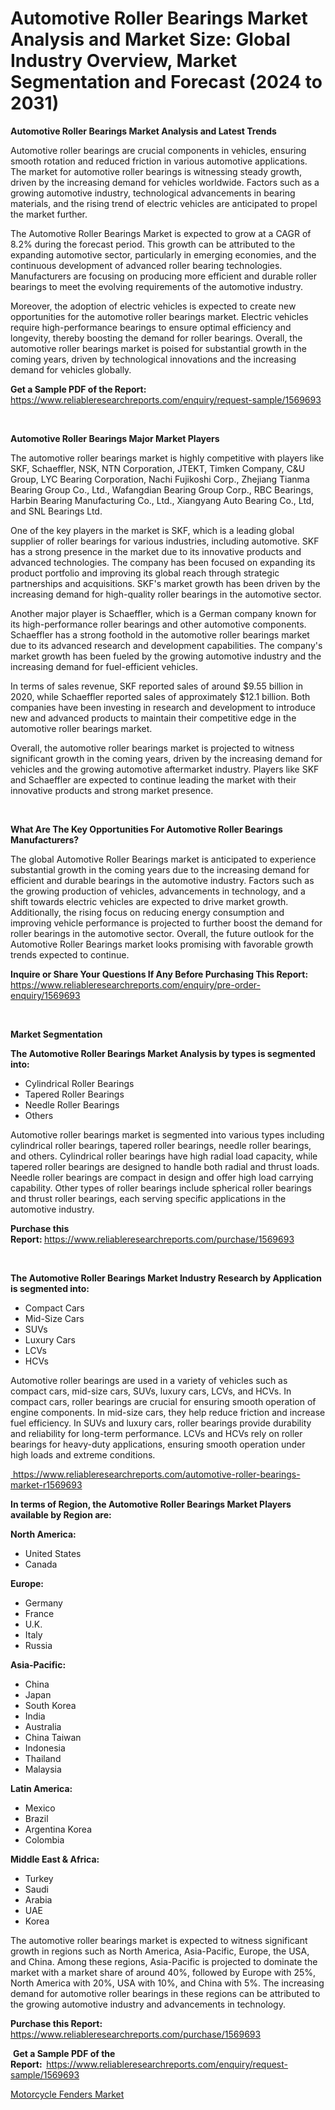 <p><h1>Automotive Roller Bearings Market Analysis and Market Size: Global Industry Overview, Market Segmentation and Forecast (2024 to 2031)</h1></p><p><strong>Automotive Roller Bearings Market Analysis and Latest Trends</strong></p>
<p><p>Automotive roller bearings are crucial components in vehicles, ensuring smooth rotation and reduced friction in various automotive applications. The market for automotive roller bearings is witnessing steady growth, driven by the increasing demand for vehicles worldwide. Factors such as a growing automotive industry, technological advancements in bearing materials, and the rising trend of electric vehicles are anticipated to propel the market further.</p><p>The Automotive Roller Bearings Market is expected to grow at a CAGR of 8.2% during the forecast period. This growth can be attributed to the expanding automotive sector, particularly in emerging economies, and the continuous development of advanced roller bearing technologies. Manufacturers are focusing on producing more efficient and durable roller bearings to meet the evolving requirements of the automotive industry.</p><p>Moreover, the adoption of electric vehicles is expected to create new opportunities for the automotive roller bearings market. Electric vehicles require high-performance bearings to ensure optimal efficiency and longevity, thereby boosting the demand for roller bearings. Overall, the automotive roller bearings market is poised for substantial growth in the coming years, driven by technological innovations and the increasing demand for vehicles globally.</p></p>
<p><strong>Get a Sample PDF of the Report:&nbsp;</strong> <a href="https://www.reliableresearchreports.com/enquiry/request-sample/1569693">https://www.reliableresearchreports.com/enquiry/request-sample/1569693</a></p>
<p>&nbsp;</p>
<p><strong>Automotive Roller Bearings Major Market Players</strong></p>
<p><p>The automotive roller bearings market is highly competitive with players like SKF, Schaeffler, NSK, NTN Corporation, JTEKT, Timken Company, C&U Group, LYC Bearing Corporation, Nachi Fujikoshi Corp., Zhejiang Tianma Bearing Group Co., Ltd., Wafangdian Bearing Group Corp., RBC Bearings, Harbin Bearing Manufacturing Co., Ltd., Xiangyang Auto Bearing Co., Ltd, and SNL Bearings Ltd.</p><p>One of the key players in the market is SKF, which is a leading global supplier of roller bearings for various industries, including automotive. SKF has a strong presence in the market due to its innovative products and advanced technologies. The company has been focused on expanding its product portfolio and improving its global reach through strategic partnerships and acquisitions. SKF's market growth has been driven by the increasing demand for high-quality roller bearings in the automotive sector.</p><p>Another major player is Schaeffler, which is a German company known for its high-performance roller bearings and other automotive components. Schaeffler has a strong foothold in the automotive roller bearings market due to its advanced research and development capabilities. The company's market growth has been fueled by the growing automotive industry and the increasing demand for fuel-efficient vehicles.</p><p>In terms of sales revenue, SKF reported sales of around $9.55 billion in 2020, while Schaeffler reported sales of approximately $12.1 billion. Both companies have been investing in research and development to introduce new and advanced products to maintain their competitive edge in the automotive roller bearings market.</p><p>Overall, the automotive roller bearings market is projected to witness significant growth in the coming years, driven by the increasing demand for vehicles and the growing automotive aftermarket industry. Players like SKF and Schaeffler are expected to continue leading the market with their innovative products and strong market presence.</p></p>
<p>&nbsp;</p>
<p><strong>What Are The Key Opportunities For Automotive Roller Bearings Manufacturers?</strong></p>
<p><p>The global Automotive Roller Bearings market is anticipated to experience substantial growth in the coming years due to the increasing demand for efficient and durable bearings in the automotive industry. Factors such as the growing production of vehicles, advancements in technology, and a shift towards electric vehicles are expected to drive market growth. Additionally, the rising focus on reducing energy consumption and improving vehicle performance is projected to further boost the demand for roller bearings in the automotive sector. Overall, the future outlook for the Automotive Roller Bearings market looks promising with favorable growth trends expected to continue.</p></p>
<p><strong>Inquire or Share Your Questions If Any Before Purchasing This Report:</strong> <a href="https://www.reliableresearchreports.com/enquiry/pre-order-enquiry/1569693">https://www.reliableresearchreports.com/enquiry/pre-order-enquiry/1569693</a></p>
<p>&nbsp;</p>
<p><strong>Market Segmentation</strong></p>
<p><strong>The Automotive Roller Bearings Market Analysis by types is segmented into:</strong></p>
<p><ul><li>Cylindrical Roller Bearings</li><li>Tapered Roller Bearings</li><li>Needle Roller Bearings</li><li>Others</li></ul></p>
<p><p>Automotive roller bearings market is segmented into various types including cylindrical roller bearings, tapered roller bearings, needle roller bearings, and others. Cylindrical roller bearings have high radial load capacity, while tapered roller bearings are designed to handle both radial and thrust loads. Needle roller bearings are compact in design and offer high load carrying capability. Other types of roller bearings include spherical roller bearings and thrust roller bearings, each serving specific applications in the automotive industry.</p></p>
<p><strong>Purchase this Report:&nbsp;</strong><a href="https://www.reliableresearchreports.com/purchase/1569693">https://www.reliableresearchreports.com/purchase/1569693</a></p>
<p>&nbsp;</p>
<p><strong>The Automotive Roller Bearings Market Industry Research by Application is segmented into:</strong></p>
<p><ul><li>Compact Cars</li><li>Mid-Size Cars</li><li>SUVs</li><li>Luxury Cars</li><li>LCVs</li><li>HCVs</li></ul></p>
<p><p>Automotive roller bearings are used in a variety of vehicles such as compact cars, mid-size cars, SUVs, luxury cars, LCVs, and HCVs. In compact cars, roller bearings are crucial for ensuring smooth operation of engine components. In mid-size cars, they help reduce friction and increase fuel efficiency. In SUVs and luxury cars, roller bearings provide durability and reliability for long-term performance. LCVs and HCVs rely on roller bearings for heavy-duty applications, ensuring smooth operation under high loads and extreme conditions.</p></p>
<p><a href="https://www.reliableresearchreports.com/automotive-roller-bearings-market-r1569693">&nbsp;https://www.reliableresearchreports.com/automotive-roller-bearings-market-r1569693</a></p>
<p><strong>In terms of Region, the Automotive Roller Bearings Market Players available by Region are:</strong></p>
<p>
    <p> <strong> North America: </strong>
        <ul>
            <li>United States</li>
            <li>Canada</li>
        </ul>
        </p> 
    <p> <strong> Europe: </strong>
        <ul>
            <li>Germany</li>
            <li>France</li>
            <li>U.K.</li>
            <li>Italy</li>
            <li>Russia</li>
        </ul>
        </p> 
    <p> <strong> Asia-Pacific: </strong>
        <ul>
            <li>China</li>
            <li>Japan</li>
            <li>South Korea</li>
            <li>India</li>
            <li>Australia</li>
            <li>China Taiwan</li>
            <li>Indonesia</li>
            <li>Thailand</li>
            <li>Malaysia</li>
        </ul>
        </p> 
    <p> <strong> Latin America: </strong>
        <ul>
            <li>Mexico</li>
            <li>Brazil</li>
            <li>Argentina Korea</li>
            <li>Colombia</li>
        </ul>
        </p> 
    <p> <strong> Middle East & Africa: </strong>
        <ul>
            <li>Turkey</li>
            <li>Saudi</li>
            <li>Arabia</li>
            <li>UAE</li>
            <li>Korea</li>
        </ul>
    </p>
    </p>
<p><p>The automotive roller bearings market is expected to witness significant growth in regions such as North America, Asia-Pacific, Europe, the USA, and China. Among these regions, Asia-Pacific is projected to dominate the market with a market share of around 40%, followed by Europe with 25%, North America with 20%, USA with 10%, and China with 5%. The increasing demand for automotive roller bearings in these regions can be attributed to the growing automotive industry and advancements in technology.</p></p>
<p><strong>Purchase this Report: </strong><a href="https://www.reliableresearchreports.com/purchase/1569693">https://www.reliableresearchreports.com/purchase/1569693</a></p>
<p>&nbsp;<strong>Get a Sample PDF of the Report:&nbsp;&nbsp;</strong><a href="https://www.reliableresearchreports.com/enquiry/request-sample/1569693">https://www.reliableresearchreports.com/enquiry/request-sample/1569693</a></p>
<p><strong></strong></p>
<p><p><a href="https://github.com/susanjprice2023/Market-Research-Report-List-1/blob/main/motorcycle-fenders-market.md">Motorcycle Fenders Market</a></p></p>